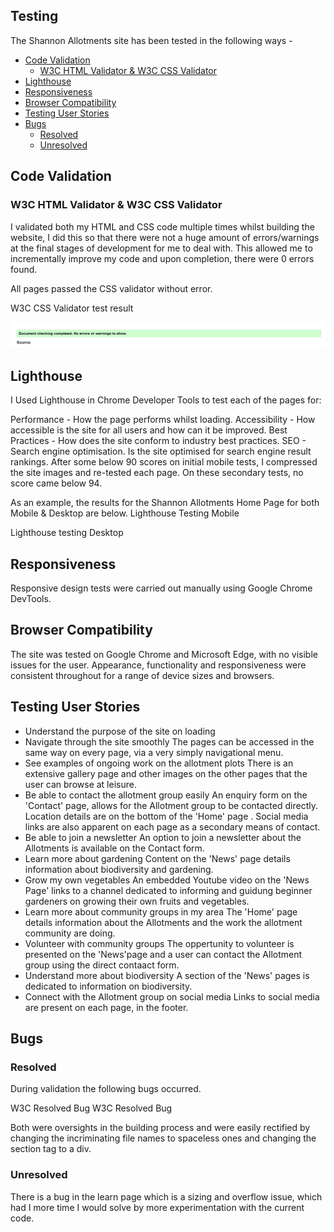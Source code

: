 ## Testing
The Shannon Allotments site has been tested in the following ways -

* [Code Validation](https://github.com/FiMcMahon/shannon_allotments/blob/main/testing.md#code-validation)
    - [W3C HTML Validator & W3C CSS Validator](https://github.com/FiMcMahon/shannon_allotments/blob/main/testing.md#w3c-html-validator)
* [Lighthouse](https://github.com/FiMcMahon/shannon_allotments/blob/main/testing.md#lighthouse)
* [Responsiveness](https://github.com/FiMcMahon/shannon_allotments/blob/main/testing.md#responsiveness)
* [Browser Compatibility](https://github.com/FiMcMahon/shannon_allotments/blob/main/testing.md#browser-compatibility)
* [Testing User Stories](https://github.com/FiMcMahon/shannon_allotments/blob/main/testing.md#testing-user-stories)
* [Bugs](https://github.com/FiMcMahon/shannon_allotments/blob/main/testing.md#bugs)
    - [Resolved](https://github.com/FiMcMahon/shannon_allotments/blob/main/testing.md#resolved)
    - [Unresolved](https://github.com/FiMcMahon/shannon_allotments/blob/main/testing.md#unresolved)

## Code Validation
### W3C HTML Validator & W3C CSS Validator

I validated both my HTML and CSS code multiple times whilst building the website, I did this so that there were not a huge amount of errors/warnings at the final stages of development for me to deal with. This allowed me to incrementally improve my code and upon completion, there were 0 errors found.

All pages passed the CSS validator without error.

W3C CSS Validator test result

![W3C CSS Validator test result](/assets/images/readme_images/W3Cnoerrors.png)

## Lighthouse
I Used Lighthouse in Chrome Developer Tools to test each of the pages for:

Performance - How the page performs whilst loading.
Accessibility - How accessible is the site for all users and how can it be improved.
Best Practices - How does the site conform to industry best practices.
SEO - Search engine optimisation. Is the site optimised for search engine result rankings.
After some below 90 scores on initial mobile tests, I compressed the site images and re-tested each page. On these secondary tests, no score came below 94.

As an example, the results for the Shannon Allotments Home Page for both Mobile & Desktop are below.
Lighthouse Testing Mobile

Lighthouse testing Desktop

## Responsiveness
Responsive design tests were carried out manually using Google Chrome DevTools.


## Browser Compatibility
The site was tested on Google Chrome and Microsoft Edge, with no visible issues for the user. Appearance, functionality and responsiveness were consistent throughout for a range of device sizes and browsers.

## Testing User Stories

* Understand the purpose of the site on loading
* Navigate through the site smoothly
    The pages can be accessed in the same way on every page, via a very simply navigational menu.
* See examples of ongoing work on the allotment plots
    There is an extensive gallery page and other images on the other pages that the user can browse at leisure.
* Be able to contact the allotment group easily
    An enquiry form on the 'Contact' page, allows for the Allotment group to be contacted directly.
    Location details are on the bottom of the 'Home' page .
    Social media links are also apparent on each page as a secondary means of contact.
* Be able to join a newsletter
    An option to join a newsletter about the Allotments is available on the Contact form.
* Learn more about gardening
    Content on the 'News' page details information about biodiversity and gardening.
* Grow my own vegetables
    An embedded Youtube video on the 'News Page' links to a channel dedicated to informing and guidung beginner gardeners on growing their own fruits and vegetables.
* Learn more about community groups in my area
    The 'Home' page details information about the Allotments and the work the allotment community are doing. 
* Volunteer with community groups
    The oppertunity to volunteer is presented on the 'News'page and a user can contact the Allotment group using the direct contaact form. 
* Understand more about biodiversity
    A section of the 'News' pages is dedicated to information on biodiversity.
* Connect with the Allotment group on social media
    Links to social media are present on each page, in the footer.

## Bugs
### Resolved
During validation the following bugs occurred.

W3C Resolved Bug W3C Resolved Bug

Both were oversights in the building process and were easily rectified by changing the incriminating file names to spaceless ones and changing the section tag to a div.

### Unresolved
There is a bug in the learn page which is a sizing and overflow issue, which had I more time I would solve by more experimentation with the current code. 